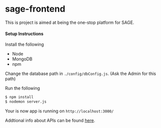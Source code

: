 # sage-frontend
This is project is aimed at being the one-stop platform for SAGE.

#### Setup Instructions
Install the following
- Node
- MongoDB
- npm

Change the database path in `./config/dbConfig.js`. (Ask the Admin for this path)

Run the following
```sh
$ npm install 
$ nodemon server.js
```
Your is now app is running on `http://localhost:3000/`

Addtional info about APIs can be found [here](./routesReadme/APIsHome.md).